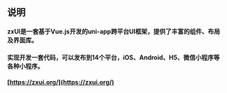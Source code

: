 ## 说明
#### zxUI是一套基于Vue.js开发的uni-app跨平台UI框架，提供了丰富的组件、布局及界面库。
#### 实现开发一套代码，可以发布到14个平台，iOS、Android、H5、微信小程序等各种小程序。
#### [https://zxui.org/](https://zxui.org/)

